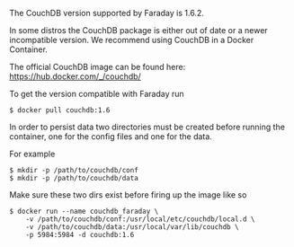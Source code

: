 The CouchDB version supported by Faraday is 1.6.2.

In some distros the CouchDB package is either out of date or a newer incompatible version. We recommend using CouchDB in a Docker Container.

The official CouchDB image can be found here: https://hub.docker.com/_/couchdb/

To get the version compatible with Faraday run

```
$ docker pull couchdb:1.6
```

In order to persist data two directories must be created before running the container, one for the config files and one for the data. 

For example

```
$ mkdir -p /path/to/couchdb/conf
$ mkdir -p /path/to/couchdb/data
```

Make sure these two dirs exist before firing up the image like so

```
$ docker run --name couchdb_faraday \ 
    -v /path/to/couchdb/conf:/usr/local/etc/couchdb/local.d \
    -v /path/to/couchdb/data:/usr/local/var/lib/couchdb \
    -p 5984:5984 -d couchdb:1.6
```